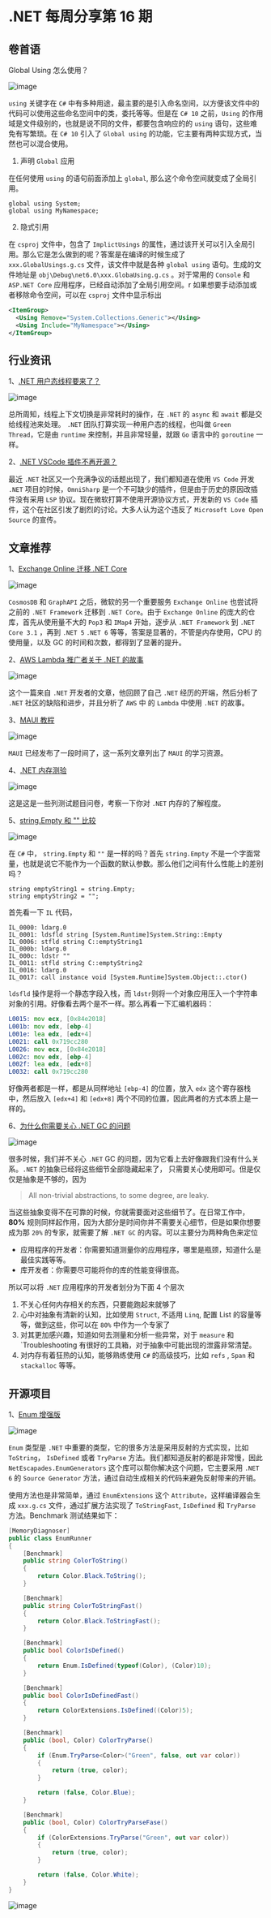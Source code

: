 # .NET 每周分享第 16 期

## 卷首语

Global Using 怎么使用？

![image](https://github.com/DotNETWeekly-io/DotNetWeekly/assets/11272110/a1a450df-a51b-4ab4-8d62-c9e026548ba1)

`using` 关键字在 `C#` 中有多种用途，最主要的是引入命名空间，以方便该文件中的代码可以使用这些命名空间中的类，委托等等。但是在 `C# 10` 之前，`Using` 的作用域是文件级别的，也就是说不同的文件，都要包含响应的的 `using` 语句，这些难免有写繁琐。在 `C# 10` 引入了 `Global using` 的功能，它主要有两种实现方式，当然也可以混合使用。

1. 声明 `Global` 应用

在任何使用 `using` 的语句前面添加上 `global`, 那么这个命令空间就变成了全局引用。

```Csharp
global using System;
global using MyNamespace;
```

2. 隐式引用

在 `csproj` 文件中，包含了 `ImplictUsings` 的属性，通过该开关可以引入全局引用。那么它是怎么做到的呢？答案是在编译的时候生成了 `xxx.GlobalUsings.g.cs` 文件，该文件中就是各种 `global using` 语句。生成的文件地址是 `obj\Debug\net6.0\xxx.GlobaUsing.g.cs` 。对于常用的 `Console` 和 `ASP.NET Core` 应用程序，已经自动添加了全局引用空间。r 如果想要手动添加或者移除命令空间，可以在 `csproj` 文件中显示标出

```xml
<ItemGroup>
  <Using Remove="System.Collections.Generic"></Using>
  <Using Include="MyNamespace"></Using>
</ItemGroup>
```

## 行业资讯

1、[.NET 用户态线程要来了？](https://twitter.com/davidfowl/status/1532880744732758018)

![image](https://github.com/DotNETWeekly-io/DotNetWeekly/assets/11272110/67e1c8f3-11ff-4a8f-a04a-532933823b38)

总所周知，线程上下文切换是非常耗时的操作，在 `.NET` 的 `async` 和 `await` 都是交给线程池来处理。 `.NET` 团队打算实现一种用户态的线程，也叫做 `Green Thread`，它是由 `runtime` 来控制，并且非常轻量，就跟 `Go` 语言中的 `goroutine` 一样。

2、[.NET VSCode 插件不再开源？](https://github.com/OmniSharp/omnisharp-vscode/issues/5276)

最近 `.NET` 社区又一个充满争议的话题出现了，我们都知道在使用 `VS Code` 开发 `.NET` 项目的时候，`OmniSharp` 是一个不可缺少的插件，但是由于历史的原因改插件没有采用 `LSP` 协议。现在微软打算不使用开源协议方式，开发新的 `VS Code` 插件，这个在社区引发了剧烈的讨论。大多人认为这个违反了 `Microsoft Love Open Source` 的宣传。

## 文章推荐

1、[Exchange Online 迁移 .NET Core](https://devblogs.microsoft.com/dotnet/exchange-online-journey-to-net-core/)

![image](https://github.com/DotNETWeekly-io/DotNetWeekly/assets/11272110/fc65ca86-1c57-4169-acb4-0cc96f7a6c5e)

`CosmosDB` 和 `GraphAPI` 之后，微软的另一个重要服务 `Exchange Online` 也尝试将之前的 `.NET Framework` 迁移到 `.NET Core`。由于 `Exchange Online` 的庞大的仓库，首先从使用量不大的 `Pop3` 和 `IMap4` 开始，逐步从 `.NET Framework` 到 `.NET Core 3.1` ，再到 `.NET 5` `.NET 6` 等等，答案是显著的，不管是内存使用，CPU 的使用量，以及 GC 的时间和次数，都得到了显著的提升。

2、[AWS Lambda 推广者关于 .NET 的故事](https://fbouteruche.medium.com/why-i-have-been-in-love-with-c-and-net-for-more-than-15-years-34af4ddce0d8)

![image](https://github.com/DotNETWeekly-io/DotNetWeekly/assets/11272110/f1d6eda7-4535-45ed-bf38-21b0c5691205)

这个一篇来自 `.NET` 开发者的文章，他回顾了自己 `.NET` 经历的开端，然后分析了 `.NET` 社区的缺陷和进步，并且分析了 `AWS` 中 的 `Lambda` 中使用 `.NET` 的故事。

3、[MAUI 教程](https://jesseliberty.com/2022/06/05/learning-net-maui-posting-0/)

![image](https://dotnetweeklyimages.blob.core.windows.net/016/maui.png)

`MAUI` 已经发布了一段时间了，这一系列文章列出了 `MAUI` 的学习资源。

4、[.NET 内存测验](https://tooslowexception.com/net-quiz-check-your-level-of-knowledge-about-net-memory-management/)

![image](https://github.com/DotNETWeekly-io/DotNetWeekly/assets/11272110/da630bd3-a000-4f76-a3c9-b7ca9771db39)

这是这是一些列测试题目问卷，考察一下你对 `.NET` 内存的了解程度。

5、[string.Empty 和 "" 比较](https://www.youtube.com/watch?v=qWBi32-Njm8&ab_channel=NickChapsas)

![image](https://github.com/DotNETWeekly-io/DotNetWeekly/assets/11272110/4d7a12f4-145d-473d-9bff-40a85865fa91)

在 `C#` 中， `string.Empty` 和 `""` 是一样的吗？首先 `string.Empty` 不是一个字面常量，也就是说它不能作为一个函数的默认参数。那么他们之间有什么性能上的差别吗？

```Csharp
string emptyString1 = string.Empty;
string emptyString2 = "";
```

首先看一下 `IL` 代码，

```IL
IL_0000: ldarg.0
IL_0001: ldsfld string [System.Runtime]System.String::Empty
IL_0006: stfld string C::emptyString1
IL_000b: ldarg.0
IL_000c: ldstr ""
IL_0011: stfld string C::emptyString2
IL_0016: ldarg.0
IL_0017: call instance void [System.Runtime]System.Object::.ctor()
```

`ldsfld` 操作是将一个静态字段入栈，而 `ldstr`则将一个对象应用压入一个字符串对象的引用。好像看去两个是不一样。那么再看一下汇编机器码：

```asm
L0015: mov ecx, [0x84e2018]
L001b: mov edx, [ebp-4]
L001e: lea edx, [edx+4]
L0021: call 0x719cc280
L0026: mov ecx, [0x84e2018]
L002c: mov edx, [ebp-4]
L002f: lea edx, [edx+8]
L0032: call 0x719cc280
```

好像两者都是一样，都是从同样地址 `[ebp-4]` 的位置，放入 `edx` 这个寄存器栈中，然后放入 `[edx+4]` 和 `[edx+8]` 两个不同的位置，因此两者的方式本质上是一样的。

6、[为什么你需要关心 .NET GC 的问题](https://tooslowexception.com/why-should-you-care-about-net-gc/)

![image](https://github.com/DotNETWeekly-io/DotNetWeekly/assets/11272110/37b5ff63-7e53-4538-b20b-62ea2c590eff)

很多时候，我们并不关心 `.NET` GC 的问题，因为它看上去好像跟我们没有什么关系。`.NET` 的抽象已经将这些细节全部隐藏起来了， 只需要关心使用即可。但是仅仅是抽象是不够的，因为

> All non-trivial abstractions, to some degree, are leaky.

当这些抽象变得不在可靠的时候，你就需要面对这些细节了。在日常工作中，**80%** 规则同样起作用，因为大部分是时间你并不需要关心细节，但是如果你想要成为那 `20%` 的专家，就需要了解 `.NET GC` 的内容。可以主要分为两种角色来定位

- 应用程序的开发者：你需要知道测量你的应用程序，哪里是瓶颈，知道什么是最佳实践等等。
- 库开发者：你需要尽可能将你的库的性能变得很高。

所以可以将 `.NET` 应用程序的开发者划分为下面 4 个层次

1. 不关心任何内存相关的东西，只要能跑起来就够了
2. 心中对抽象有清新的认知，比如使用 `Struct`, 不适用 `Linq`, 配置 List 的容量等等，做到这些，你可以在 `80%` 中作为一个专家了
3. 对其更加感兴趣，知道如何去测量和分析一些异常，对于 `measure` 和 `Troubleshooting 有很好的工具箱，对于抽象中可能出现的泄露非常清楚。
4. 对内存有着狂热的认知，能够熟练使用 `C#` 的高级技巧，比如 `refs` , `Span` 和 `stackalloc` 等等。

## 开源项目

1、[Enum 增强版](https://github.com/andrewlock/NetEscapades.EnumGenerators)

![image](https://github.com/DotNETWeekly-io/DotNetWeekly/assets/11272110/f8443f17-07b8-4fb0-a7bc-e855bc8eeaf7)

`Enum` 类型是 `.NET` 中重要的类型，它的很多方法是采用反射的方式实现，比如 `ToString`， `IsDefined` 或者 `TryParse` 方法。我们都知道反射的都是非常慢，因此 `NetEscapades.EnumGenerators` 这个库可以帮你解决这个问题，它主要采用 `.NET 6` 的 `Source Generator` 方法，通过自动生成相关的代码来避免反射带来的开销。

使用方法也是非常简单，通过 `EnumExtensions` 这个 `Attribute`，这样编译器会生成 `xxx.g.cs` 文件，通过扩展方法实现了 `ToStringFast`, `IsDefined` 和 `TryParse` 方法。Benchmark 测试结果如下：

```csharp
[MemoryDiagnoser]
public class EnumRunner
{
    [Benchmark]
    public string ColorToString()
    {
        return Color.Black.ToString();
    }

    [Benchmark]
    public string ColorToStringFast()
    {
        return Color.Black.ToStringFast();
    }

    [Benchmark]
    public bool ColorIsDefined()
    {
        return Enum.IsDefined(typeof(Color), (Color)10);
    }

    [Benchmark]
    public bool ColorIsDefinedFast()
    {
        return ColorExtensions.IsDefined((Color)5);
    }

    [Benchmark]
    public (bool, Color) ColorTryParse()
    {
        if (Enum.TryParse<Color>("Green", false, out var color))
        {
            return (true, color);
        }

        return (false, Color.Blue);
    }

    [Benchmark]
    public (bool, Color) ColorTryParseFase()
    {
        if (ColorExtensions.TryParse("Green", out var color))
        {
            return (true, color);
        }

        return (false, Color.White);
    }
}
```

![image](https://github.com/DotNETWeekly-io/DotNetWeekly/assets/11272110/7834651c-7fe9-41bc-92a1-9ad9565099c4)
